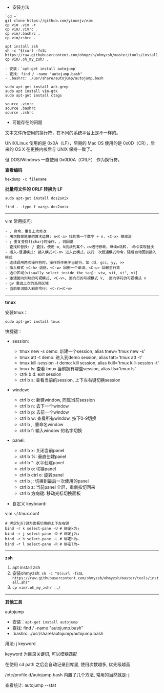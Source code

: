 - 安装方法

```
`cd ~`
git clone https://github.com/yiouejv/vim
cp vim .vim -r
cp vim/.vimrc .
cp vim/.bashrc .
cp vim/zshrc .

apt install zsh
sh -c "$(curl -fsSL https://raw.githubusercontent.com/ohmyzsh/ohmyzsh/master/tools/install.sh)"
cp vim/.oh_my_zsh/ .

- 安装：`apt-get install autojump`
- 查找: find / -name "autojump.bash"
- .bashrc: ./usr/share/autojump/autojump.bash

sudo apt-get install ack-grep
sudo apt install vim-gtk
sudo apt-get install ctags

source .vimrc
source .bashrc
source .zshrc
```

- 可能存在的问题

文本文件所使用的换行符，在不同的系统平台上是不一样的。

UNIX/Linux 使用的是 0x0A（LF），早期的 Mac OS 使用的是 0x0D（CR），后来的 OS X 在更换内核后与 UNIX 保持一致了。

但 DOS/Windows 一直使用 0x0D0A（CRLF） 作为换行符。

**查看编码**

`hexdump -c filename`

**批量将文件的 CRLF 转换为 LF**

`sudo apt-get install dos2unix`

`find . -type f	xargs dos2unix`

---------------------------
vim 常用技巧:

```
- . 命令，重复上次修改
- 用次数做简单的算术运算: n<C-a> 找到第一个数字 + n, <C-x> 做减法
- ; 重复查找f{char}的操作，, 则回退
- 查找和替换: / 查找，使用 n, N挑战到某个，cw进行修改，继续n跳转，.命令实现替换
- 插入-普通模式: 插入模式<C-o> 进入此模式，执行一次普通模式命令，随后自动回到插入模式
- 连续调用两次操作符时，操作将作用于当前行，如 dd, gcc, yy, >>
- 插入模式 <C-h> 退格，<C-w> 回删一个单词，<C-u> 回删至行首
- 选中区域(visually select inside the tag): viw, vit, vi", vi[
- 激活面向列块的可视模式, <C-v>, 面向行的可视模式 V,  面向字符的可视模式 v
- gv 重选上次的高亮区域
- 当前单词插入到命令行: <C-r><C-w>
```

-------------------------

**tmux**

安装tmux：

`sudo apt-get install tmux`

快捷键：

- session:
    - tmux new -s demo: 新建一个session, alias tnew='tmux new -s'
    - tmux att -t demo: 进入到demo session, alias tatt='tmux att -t'
    - tmux kill-session -t demo: kill session, alias tkill='tmux kill-session -t'
    - tmux ls: 查看 tmux 当前拥有哪些session, alias tls='tmux ls'
    - ctrk b d: exit session
    - ctrl b s: 查看当前的session, 上下左右键切换session

- window:
    - ctrl b c: 新建window, 同属当前session
    - ctrl b n: 去下一个window
    - ctrl b p: 去前一个window
    - ctrl b w: 查看所有window, 按下0-9切换
    - ctrl b ,: 重命名window
    - ctrl b f: 输入window 的名字切换

- panel:
    - ctrl b x: 关闭当前panel
    - ctrl b %: 垂直创建panel
    - ctrl b ": 水平创建panel
    - ctrl b o: 切换panel
    - ctrl b ctrl o: 旋转panel
    - ctrl b ;: 切换到最后一次使用的panel
    - ctrl b z: 当前panel 全屏，重新按切回来
    - ctrl b 方向键: 移动光标切换面板

- 自定义 keyboard:

vim ~/.tmux.conf

```
# 绑定hjkl键为面板切换的上下左右键
bind -r k select-pane -U # 绑定k为↑
bind -r j select-pane -D # 绑定j为↓
bind -r h select-pane -L # 绑定h为←
bind -r l select-pane -R # 绑定l为→
```
-------------------------------
**zsh**

1. apt install zsh
2. 安装ohmyzsh: `sh -c "$(curl -fsSL https://raw.githubusercontent.com/ohmyzsh/ohmyzsh/master/tools/install.sh)"`
3. `cp vim/.oh_my_zsh/ ../`
-------------------------------

**其他工具**

autojump

- 安装：`apt-get install autojump`
- 查找: find / -name "autojump.bash"
- .bashrc: ./usr/share/autojump/autojump.bash

用法: j keyword

keyword 为目录关键词, 可以模糊匹配

在使用 cd path 之后会自动记录到库里, 使用次数越多, 优先级越高

/etc/profile.d/autojump.bash 内置了几个方法, 常用的当然就是: j

查看统计: autojump --stat

